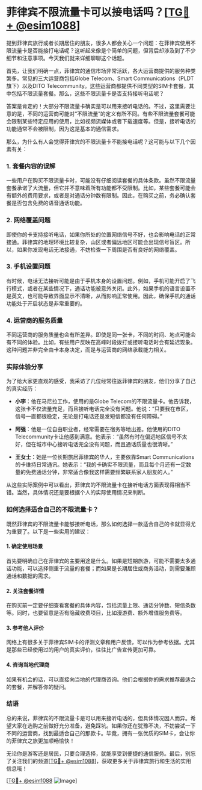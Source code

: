 # 菲律宾不限流量卡可以接电话吗？[[TG💪+ @esim1088](https://t.me/s/esim1088)]

提到菲律宾旅行或者长期居住的朋友，很多人都会关心一个问题：在菲律宾使用不限流量卡是否能接打电话呢？这听起来像是个简单的问题，但背后却涉及到了不少细节和注意事项。今天我们就来详细聊聊这个话题。

首先，让我们明确一点，菲律宾的通信市场非常活跃，各大运营商提供的服务种类繁多。常见的三大运营商包括Globe Telecom、Smart Communications（PLDT旗下）以及DITO Telecommunity。这些运营商都提供不同类型的SIM卡套餐，其中包括不限流量套餐。那么，这些不限流量卡是否支持接听电话呢？

答案是肯定的！大部分不限流量卡确实是可以用来接听电话的。不过，这里需要注意的是，不同的运营商可能对“不限流量”的定义有所不同。有些不限流量套餐可能会限制某些特定应用的使用，比如视频流媒体或者下载速度等。但是，接听电话的功能通常不会被限制，因为这是基本的通信需求。

那么，为什么有人会觉得菲律宾的不限流量卡不能接电话呢？这可能与以下几个因素有关：

### 1. **套餐内容的误解**
   一些用户在购买不限流量卡时，可能没有仔细阅读套餐的具体条款。虽然不限流量套餐承诺了大流量，但它并不意味着所有功能都不受限制。比如，某些套餐可能会有额外的费用要求，或者是对通话分钟数有限制。因此，在购买之前，务必确认套餐是否包含免费的语音通话功能。

### 2. **网络覆盖问题**
   即使你的卡支持接听电话，如果你所处的位置网络信号不好，也会影响电话的正常接通。菲律宾的地理环境比较复杂，山区或者偏远地区可能会出现信号盲区。所以，如果你发现电话无法接通，不妨检查一下周围是否有良好的网络覆盖。

### 3. **手机设置问题**
   有时候，电话无法接听可能是由于手机本身的设置问题。例如，手机可能开启了飞行模式，或者在某些情况下，通话功能被意外关闭。此外，如果手机的语言设置不是英文，也可能导致界面显示不清晰，从而影响正常使用。因此，确保手机的通话功能处于开启状态是非常重要的。

### 4. **运营商的服务质量**
   不同运营商的服务质量也会有所差异。即使是同一张卡，不同的时间、地点可能会有不同的体验。比如，有些用户反映在高峰时段拨打或接听电话时会有延迟现象。这种问题并非完全由卡本身决定，而是与运营商的网络承载能力相关。

### 实际体验分享

为了给大家更直观的感受，我采访了几位经常往返菲律宾的朋友，他们分享了自己的真实经历：

- **小李**：他在马尼拉工作，使用的是Globe Telecom的不限流量卡。他告诉我，这张卡不仅流量充足，而且接听电话完全没有问题。他说：“只要我在市区，信号一直都很稳定，无论是打电话还是发短信都没有任何障碍。”

- **阿强**：他是一位自由职业者，经常需要在宿务等地出差。他使用的DITO Telecommunity卡让他感到满意。他表示：“虽然有时在偏远地区信号不太好，但在城市中心接听电话完全没有问题，而且通话质量也很清晰。”

- **王女士**：她是一位长期旅居菲律宾的华人，主要依靠Smart Communications的卡维持日常通讯。她表示：“我的卡确实不限流量，而且每个月还有一定数量的免费通话分钟，非常适合像我这样需要频繁联系家人朋友的人。”

从这些实际案例中可以看出，菲律宾的不限流量卡在接听电话方面表现得相当不错。当然，具体情况还是要根据个人的实际使用情况来判断。

### 如何选择适合自己的不限流量卡？

既然菲律宾的不限流量卡能够接听电话，那么如何选择一款适合自己的卡就显得尤为重要了。以下是一些实用的建议：

#### 1. **确定使用场景**
   首先要明确自己在菲律宾的主要用途是什么。如果是短期旅游，可能不需要太多通话功能，可以选择侧重于流量的套餐；而如果是长期居住或商务活动，则需要兼顾通话和数据的需求。

#### 2. **关注套餐详情**
   在购买前一定要仔细查看套餐的具体内容，包括流量上限、通话分钟数、短信条数等。同时，也要留意是否有隐藏收费项目，比如漫游费、额外增值服务费等。

#### 3. **参考他人评价**
   网络上有很多关于菲律宾SIM卡的评测文章和用户反馈，可以作为参考依据。尤其是那些已经使用过的用户的真实评价，往往比广告宣传更加可靠。

#### 4. **咨询当地代理商**
   如果有机会的话，可以直接向当地的代理商咨询。他们会根据你的需求推荐最适合的套餐，并解答你的疑问。

### 结语

总的来说，菲律宾的不限流量卡是可以用来接听电话的，但具体情况因人而异。希望大家在选购之前做好充分准备，避免踩坑。如果你还在犹豫不决，不妨尝试一下不同的运营商，找到最适合自己的那款卡。毕竟，拥有一张优质的SIM卡，会让你的菲律宾之旅更加顺畅愉快！

无论你是游客还是居民，只要合理选择，就能享受到便捷的通信服务。最后，别忘了关注我们的频道[[TG💪+ @esim1088](https://t.me/s/esim1088)]，获取更多关于菲律宾旅行和生活的实用信息哦！

[[TG💪+ @esim1088](https://t.me/s/esim1088) ![Image](https://i.postimg.cc/4NQfJmqS/Snipaste-2025-05-13-00-14-12.png)]